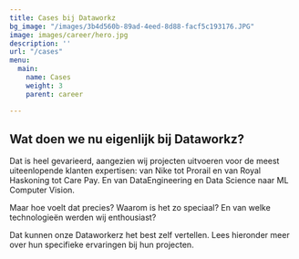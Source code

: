 ```yaml
---
title: Cases bij Dataworkz
bg_image: "/images/3b4d560b-89ad-4eed-8d88-facf5c193176.JPG"
image: images/career/hero.jpg
description: ''
url: "/cases"
menu:
  main:
    name: Cases
    weight: 3
    parent: career

---
```

## Wat doen we nu eigenlijk bij Dataworkz?

Dat is heel gevarieerd, aangezien wij projecten uitvoeren voor de meest uiteenlopende klanten expertisen: van Nike tot Prorail en van Royal Haskoning tot Care Pay. En van DataEngineering en Data Science naar ML Computer Vision. 

Maar hoe voelt dat precies? Waarom is het zo speciaal? En van welke technologieën werden wij enthousiast? 

Dat kunnen onze Dataworkerz het best zelf vertellen. Lees hieronder meer over hun specifieke ervaringen bij hun projecten.